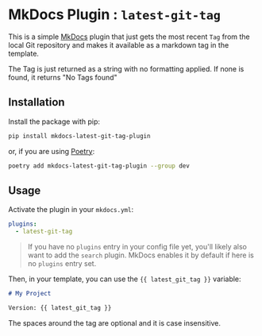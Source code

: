 # MkDocs Plugin : `latest-git-tag`

This is a simple [MkDocs](https://www.mkdocs.org/) plugin that just gets the
most recent `Tag` from the local Git repository and makes it available as a
markdown tag in the template.

The Tag is just returned as a string with no formatting applied. If none is
found, it returns "No Tags found"

## Installation

Install the package with pip:

```bash
pip install mkdocs-latest-git-tag-plugin
```

or, if you are using [Poetry](https://python-poetry.org):

```bash
poetry add mkdocs-latest-git-tag-plugin --group dev
```

## Usage

Activate the plugin in your `mkdocs.yml`:

```yaml
plugins:
  - latest-git-tag
```

 > If you have no `plugins` entry in your config file yet, you'll likely also
want to add the `search` plugin. MkDocs enables it by default if  here is no
`plugins` entry set.

Then, in your template, you can use the `{{ latest_git_tag }}` variable:

```markdown
# My Project

Version: {{ latest_git_tag }}
```

The spaces around the tag are optional and it is case insensitive.
